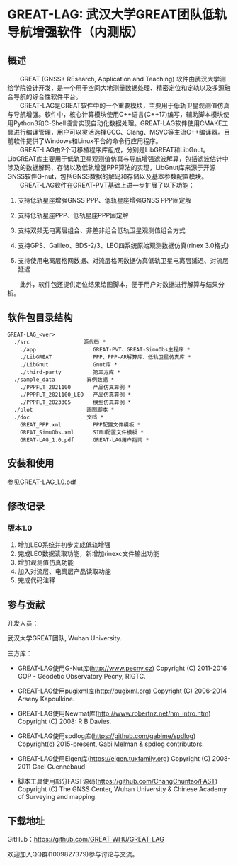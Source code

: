 # GREAT-LAG: 武汉大学GREAT团队低轨导航增强软件（内测版）

## 概述

&emsp;&emsp;GREAT (GNSS+ REsearch, Application and Teaching) 软件由武汉大学测绘学院设计开发，是一个用于空间大地测量数据处理、精密定位和定轨以及多源融合导航的综合性软件平台。<br />
&emsp;&emsp;GREAT-LAG是GREAT软件中的一个重要模块，主要用于低轨卫星观测值仿真与导航增强。软件中，核心计算模块使用C++语言(C++17)编写，辅助脚本模块使用Python3和C-Shell语言实现自动化数据处理。GREAT-LAG软件使用CMAKE工具进行编译管理，用户可以灵活选择GCC、Clang、MSVC等主流C++编译器。目前软件提供了Windows和Linux平台的命令行应用程序。<br />
&emsp;&emsp;GREAT-LAG由2个可移植程序库组成，分别是LibGREAT和LibGnut。LibGREAT库主要用于低轨卫星观测值仿真与导航增强滤波解算，包括滤波估计中涉及的数据解码、存储以及低轨增强PPP算法的实现，LibGnut库来源于开源GNSS软件G-nut，包括GNSS数据的解码和存储以及基本参数配置模块。<br />
&emsp;&emsp;GREAT-LAG软件在GREAT-PVT基础上进一步扩展了以下功能：
1. 支持低轨星座增强GNSS PPP、低轨星座增强GNSS PPP固定解

2. 支持低轨星座PPP、低轨星座PPP固定解

3. 支持双频无电离层组合、非差非组合低轨卫星观测值组合方式

4. 支持GPS、Galileo、BDS-2/3、LEO四系统原始观测数据仿真(rinex 3.0格式)

5. 支持使用电离层格网数据、对流层格网数据仿真低轨卫星电离层延迟、对流层延迟
   

&emsp;&emsp;此外，软件包还提供定位结果绘图脚本，便于用户对数据进行解算与结果分析。

## 软件包目录结构
```shell
GREAT-LAG_<ver>	
  ./src	                源代码 *
    ./app                  GREAT-PVT、GREAT-SimuObs主程序 *
    ./LibGREAT             PPP、PPP-AR解算库、低轨卫星仿真库 *
    ./LibGnut              Gnut库 *
    ./third-party          第三方库 *
  ./sample_data          算例数据 *
    ./PPPFLT_2021100       产品仿真算例 *
    ./PPPFLT_2021100_LEO   产品仿真算例 *
    ./PPPFLT_2023305       模型仿真算例 *
  ./plot                 画图脚本 *
  ./doc                  文档 *
    GREAT_PPP.xml          PPP配置文件模板 *
    GREAT_SimuObs.xml      SIMU配置文件模板 * 
    GREAT-LAG_1.0.pdf      GREAT-LAG用户指南 *
```



## 安装和使用

参见GREAT-LAG_1.0.pdf

## 修改记录
### 版本1.0
1. 增加LEO系统并初步完成低轨增强
2. 完成LEO数据读取功能，新增加rinexc文件输出功能
3. 增加观测值仿真功能
4. 加入对流层、电离层产品读取功能
5. 完成代码注释


## 参与贡献

开发人员：

武汉大学GREAT团队, Wuhan University.

三方库：

* GREAT-LAG使用G-Nut库(http://www.pecny.cz)
  Copyright (C) 2011-2016 GOP - Geodetic Observatory Pecny, RIGTC.
  
* GREAT-LAG使用pugixml库(http://pugixml.org)
Copyright (C) 2006-2014 Arseny Kapoulkine.

* GREAT-LAG使用Newmat库(http://www.robertnz.net/nm_intro.htm)
Copyright (C) 2008: R B Davies.

* GREAT-LAG使用spdlog库(https://github.com/gabime/spdlog)
  Copyright(c) 2015-present, Gabi Melman & spdlog contributors.

* GREAT-LAG使用Eigen库(https://eigen.tuxfamily.org)
  Copyright (C) 2008-2011 Gael Guennebaud

* 脚本工具使用部分FAST源码(https://github.com/ChangChuntao/FAST)
Copyright (C) The GNSS Center, Wuhan University & Chinese Academy of Surveying and mapping.

## 下载地址

GitHub：https://github.com/GREAT-WHU/GREAT-LAG

欢迎加入QQ群(1009827379)参与讨论与交流。

